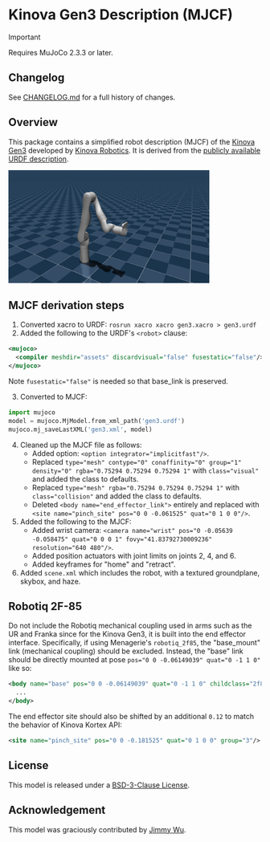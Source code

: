 # Kinova Gen3 Description (MJCF)

> [!IMPORTANT]
> Requires MuJoCo 2.3.3 or later.

## Changelog

See [CHANGELOG.md](./CHANGELOG.md) for a full history of changes.

## Overview

This package contains a simplified robot description (MJCF) of the [Kinova
Gen3](https://www.kinovarobotics.com/product/gen3-robots) developed by [Kinova Robotics](https://www.kinovarobotics.com/). It is derived from the [publicly
available URDF description](https://github.com/Kinovarobotics/ros_kortex/blob/noetic-devel/kortex_description/robots/gen3.xacro).

<p float="left">
  <img src="gen3.png" width="400">
</p>

## MJCF derivation steps

1. Converted xacro to URDF: `rosrun xacro xacro gen3.xacro > gen3.urdf`
2. Added the following to the URDF's `<robot>` clause:

```xml
<mujoco>
  <compiler meshdir="assets" discardvisual="false" fusestatic="false"/>
</mujoco>
```

Note `fusestatic="false"` is needed so that base_link is preserved.

3. Converted to MJCF:

```python
import mujoco
model = mujoco.MjModel.from_xml_path('gen3.urdf')
mujoco.mj_saveLastXML('gen3.xml', model)
```

4. Cleaned up the MJCF file as follows:
    - Added option: `<option integrator="implicitfast"/>`.
    - Replaced `type="mesh" contype="0" conaffinity="0" group="1" density="0" rgba="0.75294 0.75294 0.75294 1"` with `class="visual"` and added the class to defaults.
    - Replaced `type="mesh" rgba="0.75294 0.75294 0.75294 1"` with `class="collision"` and added the class to defaults.
    - Deleted `<body name="end_effector_link">` entirely and replaced with `<site name="pinch_site" pos="0 0 -0.061525" quat="0 1 0 0"/>`.
5. Added the following to the MJCF:
    - Added wrist camera: `<camera name="wrist" pos="0 -0.05639 -0.058475" quat="0 0 0 1" fovy="41.83792730009236" resolution="640 480"/>`.
    - Added position actuators with joint limits on joints 2, 4, and 6.
    - Added keyframes for "home" and "retract".
6. Added `scene.xml` which includes the robot, with a textured groundplane, skybox, and haze.

## Robotiq 2F-85

Do not include the Robotiq mechanical coupling used in arms such as the UR and Franka since for the Kinova Gen3, it is built into the end effector interface. Specifically, if using Menagerie's `robotiq_2f85`, the "base_mount" link (mechanical coupling) should be excluded. Instead, the "base" link should be directly mounted at pose `pos="0 0 -0.06149039" quat="0 -1 1 0"` like so:

```xml
<body name="base" pos="0 0 -0.06149039" quat="0 -1 1 0" childclass="2f85">
  ...
</body>
```

The end effector site should also be shifted by an additional `0.12` to match the behavior of Kinova Kortex API:

```xml
<site name="pinch_site" pos="0 0 -0.181525" quat="0 1 0 0" group="3"/>
```

## License

This model is released under a [BSD-3-Clause License](LICENSE).

## Acknowledgement

This model was graciously contributed by [Jimmy Wu](https://jimmyyhwu.github.io/).
